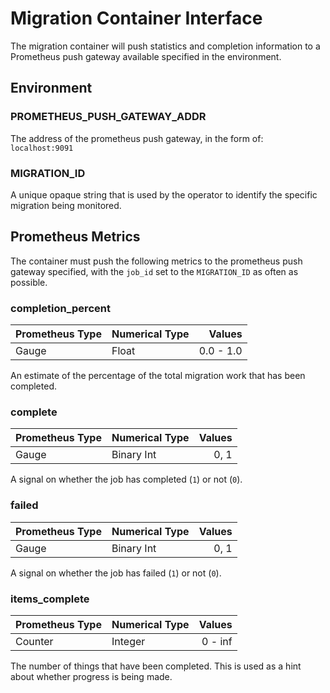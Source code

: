 # Migration Container Interface

The migration container will push statistics and completion information to 
a Prometheus push gateway available specified in the environment.

## Environment

### PROMETHEUS_PUSH_GATEWAY_ADDR

The address of the prometheus push gateway, in the form of:
`localhost:9091`

### MIGRATION_ID

A unique opaque string that is used by the operator to identify the specific
migration being monitored.

## Prometheus Metrics

The container must push the following metrics to the prometheus push gateway
specified, with the `job_id` set to the `MIGRATION_ID` as often as possible.

### completion_percent

| Prometheus Type | Numerical Type | Values    |
|-----------------|----------------|----------:|
| Gauge           | Float          | 0.0 - 1.0 |

An estimate of the percentage of the total migration work that has been completed.

### complete

| Prometheus Type | Numerical Type | Values |
|-----------------|----------------|-------:|
| Gauge           | Binary Int     | 0, 1   |

A signal on whether the job has completed (`1`) or not (`0`).

### failed

| Prometheus Type | Numerical Type | Values |
|-----------------|----------------|-------:|
| Gauge           | Binary Int     | 0, 1   |

A signal on whether the job has failed (`1`) or not (`0`).

### items_complete

| Prometheus Type | Numerical Type | Values  |
|-----------------|----------------|--------:|
| Counter         | Integer        | 0 - inf |

The number of things that have been completed. This is used as a hint about
whether progress is being made.
